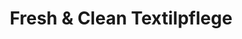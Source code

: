 ---
title: "Fresh & Clean Textilpflege"
url: /brandenburg-an-der-havel/fresh-und-clean-textilpflege/
shop: Wäscherei
---